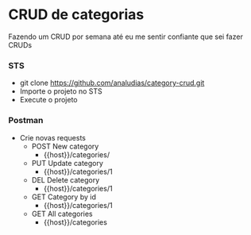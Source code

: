# CRUD de categorias

Fazendo um CRUD por semana até eu me sentir confiante que sei fazer CRUDs

### STS
- git clone https://github.com/analudias/category-crud.git
- Importe o projeto no STS
- Execute o projeto

### Postman
- Crie novas requests
  - POST New category
    - {{host}}/categories/
  - PUT Update category
    - {{host}}/categories/1
  - DEL Delete category
    - {{host}}/categories/1
  - GET Category by id
    - {{host}}/categories/1
  - GET All categories
    - {{host}}/categories
